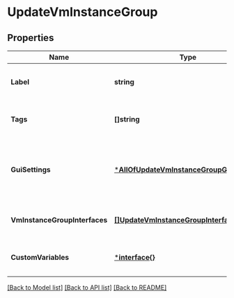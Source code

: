 # UpdateVmInstanceGroup

## Properties
Name | Type | Description | Notes
------------ | ------------- | ------------- | -------------
**Label** | **string** | Label for the VM Instance Group. | [optional] [default to null]
**Tags** | **[]string** | Tags for the VM Instance Group. | [optional] [default to null]
**GuiSettings** | [***AllOfUpdateVmInstanceGroupGuiSettings**](AllOfUpdateVmInstanceGroupGuiSettings.md) | GUI settings for the VM Instance Group. This is a JSON object. | [optional] [default to null]
**VmInstanceGroupInterfaces** | [**[]UpdateVmInstanceGroupInterface**](UpdateVMInstanceGroupInterface.md) | Interfaces for the VM Instance Group | [optional] [default to null]
**CustomVariables** | [***interface{}**](interface{}.md) | Custom variables for the VM Instance. | [optional] [default to null]

[[Back to Model list]](../README.md#documentation-for-models) [[Back to API list]](../README.md#documentation-for-api-endpoints) [[Back to README]](../README.md)

